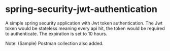 # spring-security-jwt-authentication

A simple spring security application with Jwt token authentication. The Jwt token would be stateless meaning every api hit, the token would be required to authenticate. The expiration is set to 10 hours.


Note: (Sample) Postman collection also added.
